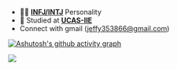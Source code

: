 - 👨‍🔬 [**INFJ/INTJ**](https://www.16personalities.com/infj-personality) Personality
- 🏫 Studied at [**UCAS-IIE**](http://www.iie.ac.cn/)
- Connect with gmail (jeffy353866@gmail.com)




[![Ashutosh's github activity graph](https://github-readme-activity-graph.vercel.app/graph?username=jerry609&theme=github-light&bg_color=white&title_color=black&area_color=black&)](https://github.com/jerry609/github-readme-activity-graph)




![](https://raw.githubusercontent.com/jerry609/jerry609/main/dist/github-contribution-grid-snake.svg)

